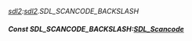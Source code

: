 _[sdl2](../../modules/sdl2/sdl2-module.md):[sdl2](../../modules/sdl2/sdl2-module.md).SDL\_SCANCODE\_BACKSLASH_
##### Const SDL\_SCANCODE\_BACKSLASH:[SDL_Scancode](../../modules/sdl2/sdl2-sdl_scancode.md)
